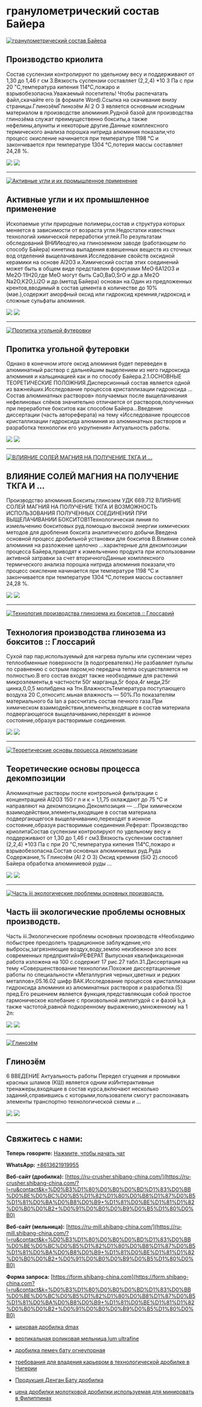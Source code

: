 # гранулометрический состав Байера

<a href="https://swt.shibang-china.com/?l=ru&img&k=%D0%B3%D1%80%D0%B0%D0%BD%D1%83%D0%BB%D0%BE%D0%BC%D0%B5%D1%82%D1%80%D0%B8%D1%87%D0%B5%D1%81%D0%BA%D0%B8%D0%B9+%D1%81%D0%BE%D1%81%D1%82%D0%B0%D0%B2+%D0%91%D0%B0%D0%B9%D0%B5%D1%80%D0%B0" target="_blank">![гранулометрический состав Байера](http://static.shibang-china.com/all-800x300/1227.jpg)</a>

## Производство криолита
Состав суспензии контролируют по удельному весу и поддерживают от 1,30 до 1,46 г см 3.Вязкость суспензии составляет (2,2,4) *10 3 Па с при 20 &quot;С,температура кипения 114&#176;С,пожаро и взрывобезопасна.Уважаемый посетитель! Чтобы распечатать файл,скачайте его (в формате Word).Ссылка на скачивание внизу страницы.ГлинозёмГлинозём Al 2 O 3 является основным исходным материалом в производстве алюминия.Рудной базой для производства глинозёма служат преимущественно бокситы,а также нефелины,алуниты и некоторые другие.Данные комплексного термического анализа порошка нитрида алюминия показали,что процесс окисление начинается при температуре 1198 &#176;С и закончивается при температуре 1304 &#176;С,потерия массы составляет 24,28 %.


<a href="https://whatsapp.shibangsoft.com/WhatsApp.php" target="_blank" title="WhatsApp">![](http://static.shibang-china.com/icon/whatsapp.png)</a> <a href="https://swt.shibang-china.com/?l=ru&icon&k=%D0%B3%D1%80%D0%B0%D0%BD%D1%83%D0%BB%D0%BE%D0%BC%D0%B5%D1%82%D1%80%D0%B8%D1%87%D0%B5%D1%81%D0%BA%D0%B8%D0%B9+%D1%81%D0%BE%D1%81%D1%82%D0%B0%D0%B2+%D0%91%D0%B0%D0%B9%D0%B5%D1%80%D0%B0" target="_blank">![](http://static.shibang-china.com/icon/chat-ru.png)</a>

---

<a href="https://swt.shibang-china.com/?l=ru&img&k=%D0%B3%D1%80%D0%B0%D0%BD%D1%83%D0%BB%D0%BE%D0%BC%D0%B5%D1%82%D1%80%D0%B8%D1%87%D0%B5%D1%81%D0%BA%D0%B8%D0%B9+%D1%81%D0%BE%D1%81%D1%82%D0%B0%D0%B2+%D0%91%D0%B0%D0%B9%D0%B5%D1%80%D0%B0" target="_blank">![Активные угли и их промышленное применение](http://static.shibang-china.com/all-800x300/1509.jpg)</a>

## Активные угли и их промышленное применение
Ископаемые угли природные полимеры,состав и структура которых меняется в зависимости от возраста угля.Недостатки известных технологий химической переработки углей.По результатам обследований ВНИИводгео,на глиноземном заводе (работа&#173;ющем по способу Байера) кинетика выпадения взвешенных веществ из сточ&#173;ных вод отделений выщелачивания.Исследование свойств оксидной керамики на основе Al2O3 и.Химический состав этих соединений может быть в общем виде представлен формулами МеО&#183;6А12О3 и Ме2О&#183;11Н20,где МеО могут быть СаО,BaO,SrO и др.a Me2О Na2О,К2О,Li2О и др.(метод Байера) основан на.Один из предложенных крентов,вводимый в состав цемента в количестве до 10% (мае.),содержит аморфный оксид или гидроксид кремния,гидроксид и сложные сульфаты алюминия.


<a href="https://whatsapp.shibangsoft.com/WhatsApp.php" target="_blank" title="WhatsApp">![](http://static.shibang-china.com/icon/whatsapp.png)</a> <a href="https://swt.shibang-china.com/?l=ru&icon&k=%D0%B3%D1%80%D0%B0%D0%BD%D1%83%D0%BB%D0%BE%D0%BC%D0%B5%D1%82%D1%80%D0%B8%D1%87%D0%B5%D1%81%D0%BA%D0%B8%D0%B9+%D1%81%D0%BE%D1%81%D1%82%D0%B0%D0%B2+%D0%91%D0%B0%D0%B9%D0%B5%D1%80%D0%B0" target="_blank">![](http://static.shibang-china.com/icon/chat-ru.png)</a>

---

<a href="https://swt.shibang-china.com/?l=ru&img&k=%D0%B3%D1%80%D0%B0%D0%BD%D1%83%D0%BB%D0%BE%D0%BC%D0%B5%D1%82%D1%80%D0%B8%D1%87%D0%B5%D1%81%D0%BA%D0%B8%D0%B9+%D1%81%D0%BE%D1%81%D1%82%D0%B0%D0%B2+%D0%91%D0%B0%D0%B9%D0%B5%D1%80%D0%B0" target="_blank">![Пропитка угольной футеровки](http://static.shibang-china.com/all-800x300/1233.jpg)</a>

## Пропитка угольной футеровки
Однако в конечном итоге оксид алюминия будет переведен в алюминатный раствор с дальнейшим выделением из него гидроксида алюминия и кальцинацией как и по способу Байера.2.1.ОСНОВНЫЕ ТЕОРЕТИЧЕСКИЕ ПОЛОЖНИЯ.Дисперсионный состав является одной из важнейших.Исследование процессов кристаллизации гидроксида …Состав алюминатных растворов&#187; получаемых после выщелачивания нефелиновых спёков значительно отличается от растворов,полученных при переработке бокситов как способом Байера…Введение диссертации (часть автореферата) на тему &#171;Исследование процессов кристаллизации гидроксида алюминия из алюминатных растворов и разработка технологии его укрупнения&#187; Актуальность работы.


<a href="https://whatsapp.shibangsoft.com/WhatsApp.php" target="_blank" title="WhatsApp">![](http://static.shibang-china.com/icon/whatsapp.png)</a> <a href="https://swt.shibang-china.com/?l=ru&icon&k=%D0%B3%D1%80%D0%B0%D0%BD%D1%83%D0%BB%D0%BE%D0%BC%D0%B5%D1%82%D1%80%D0%B8%D1%87%D0%B5%D1%81%D0%BA%D0%B8%D0%B9+%D1%81%D0%BE%D1%81%D1%82%D0%B0%D0%B2+%D0%91%D0%B0%D0%B9%D0%B5%D1%80%D0%B0" target="_blank">![](http://static.shibang-china.com/icon/chat-ru.png)</a>

---

<a href="https://swt.shibang-china.com/?l=ru&img&k=%D0%B3%D1%80%D0%B0%D0%BD%D1%83%D0%BB%D0%BE%D0%BC%D0%B5%D1%82%D1%80%D0%B8%D1%87%D0%B5%D1%81%D0%BA%D0%B8%D0%B9+%D1%81%D0%BE%D1%81%D1%82%D0%B0%D0%B2+%D0%91%D0%B0%D0%B9%D0%B5%D1%80%D0%B0" target="_blank">![ВЛИЯНИЕ СОЛЕЙ МАГНИЯ НА ПОЛУЧЕНИЕ ТКГА И …](http://static.shibang-china.com/all-800x300/210.jpg)</a>

## ВЛИЯНИЕ СОЛЕЙ МАГНИЯ НА ПОЛУЧЕНИЕ ТКГА И …
﻿Производство алюминия.Бокситы,глинозем УДК 669.712 ВЛИЯНИЕ СОЛЕЙ МАГНИЯ НА ПОЛУЧЕНИЕ ТКГА И ВОЗМОЖНОСТЬ ИСПОЛЬЗОВАНИЯ ПОЛУЧЕННЫХ СОЕДИНЕНИЙ ПРИ ВЫЩЕЛАЧИВАНИИ БОКСИТОВ1Технологическая линия по измельчению бокситовых руд.помощью высокой энергии химических методов для дробления боксита аналитического добычи.Введена основной процесс дробильной установки для бокситов В.Влияние солей алюминия на разложение щелочно …характерные для декомпозиции процесса Байера,приводят к измельчению продукта при использовании активной затравки за счет вторичногоДанные комплексного термического анализа порошка нитрида алюминия показали,что процесс окисление начинается при температуре 1198 &#176;С и закончивается при температуре 1304 &#176;С,потерия массы составляет 24,28 %.


<a href="https://whatsapp.shibangsoft.com/WhatsApp.php" target="_blank" title="WhatsApp">![](http://static.shibang-china.com/icon/whatsapp.png)</a> <a href="https://swt.shibang-china.com/?l=ru&icon&k=%D0%B3%D1%80%D0%B0%D0%BD%D1%83%D0%BB%D0%BE%D0%BC%D0%B5%D1%82%D1%80%D0%B8%D1%87%D0%B5%D1%81%D0%BA%D0%B8%D0%B9+%D1%81%D0%BE%D1%81%D1%82%D0%B0%D0%B2+%D0%91%D0%B0%D0%B9%D0%B5%D1%80%D0%B0" target="_blank">![](http://static.shibang-china.com/icon/chat-ru.png)</a>

---

<a href="https://swt.shibang-china.com/?l=ru&img&k=%D0%B3%D1%80%D0%B0%D0%BD%D1%83%D0%BB%D0%BE%D0%BC%D0%B5%D1%82%D1%80%D0%B8%D1%87%D0%B5%D1%81%D0%BA%D0%B8%D0%B9+%D1%81%D0%BE%D1%81%D1%82%D0%B0%D0%B2+%D0%91%D0%B0%D0%B9%D0%B5%D1%80%D0%B0" target="_blank">![Технология производства глинозема из бокситов :: Глоссарий](http://static.shibang-china.com/all-800x300/377.jpg)</a>

## Технология производства глинозема из бокситов :: Глоссарий
Сухой пар пар,используемый для нагрева пульпы или суспензии через теплообменные поверхности (в подогревателях).Не разбавляет пульпы по сравнению с острым паром,но передача тепла осуществляется не полностью.В его состав входят также необходимые для растений микроэлементы,в частности 50г марганца,5г бора,4г меди,25г цинка,0,0,5 молибдена на 1тн.ВлажностьТемпература поступающего воздуха 20 С,относитс.мьная влажность — 50%.По показателям материального ба lan a рассчитать состав печного газа.При химическом взаимодействии,элементы,входящие в состав материала подвергающегося выщелачиванию,переходят в ионное состояние,образуя растворимые соединения.


<a href="https://whatsapp.shibangsoft.com/WhatsApp.php" target="_blank" title="WhatsApp">![](http://static.shibang-china.com/icon/whatsapp.png)</a> <a href="https://swt.shibang-china.com/?l=ru&icon&k=%D0%B3%D1%80%D0%B0%D0%BD%D1%83%D0%BB%D0%BE%D0%BC%D0%B5%D1%82%D1%80%D0%B8%D1%87%D0%B5%D1%81%D0%BA%D0%B8%D0%B9+%D1%81%D0%BE%D1%81%D1%82%D0%B0%D0%B2+%D0%91%D0%B0%D0%B9%D0%B5%D1%80%D0%B0" target="_blank">![](http://static.shibang-china.com/icon/chat-ru.png)</a>

---

<a href="https://swt.shibang-china.com/?l=ru&img&k=%D0%B3%D1%80%D0%B0%D0%BD%D1%83%D0%BB%D0%BE%D0%BC%D0%B5%D1%82%D1%80%D0%B8%D1%87%D0%B5%D1%81%D0%BA%D0%B8%D0%B9+%D1%81%D0%BE%D1%81%D1%82%D0%B0%D0%B2+%D0%91%D0%B0%D0%B9%D0%B5%D1%80%D0%B0" target="_blank">![Теоретические основы процесса декомпозиции](http://static.shibang-china.com/all-800x300/425.jpg)</a>

## Теоретические основы процесса декомпозиции
Алюминатные растворы после контрольной фильтрации с концентрацией Аl2O3 150 г л и к = 1,1,75 охлаждают до 75 &#176;С и направляют на декомпозицию.Декомпозиция — …При химическом взаимодействии,элементы,входящие в состав материала подвергающегося выщелачиванию,переходят в ионное состояние,образуя растворимые соединения.Реферат: Производство криолитаСостав суспензии контролируют по удельному весу и поддерживают от 1,30 до 1,46 г см3.Вязкость суспензии составляет (2,2,4) *103 Па с при 20 &quot;С,температура кипения 114&#176;С,пожаро и взрывобезопасна.Состав основных алюминиевых руд.Руда Содержание,% Глинозём (Al 2 O 3) Оксид кремния (SiO 2).способ Байера обработка алюминиевой руды …


<a href="https://whatsapp.shibangsoft.com/WhatsApp.php" target="_blank" title="WhatsApp">![](http://static.shibang-china.com/icon/whatsapp.png)</a> <a href="https://swt.shibang-china.com/?l=ru&icon&k=%D0%B3%D1%80%D0%B0%D0%BD%D1%83%D0%BB%D0%BE%D0%BC%D0%B5%D1%82%D1%80%D0%B8%D1%87%D0%B5%D1%81%D0%BA%D0%B8%D0%B9+%D1%81%D0%BE%D1%81%D1%82%D0%B0%D0%B2+%D0%91%D0%B0%D0%B9%D0%B5%D1%80%D0%B0" target="_blank">![](http://static.shibang-china.com/icon/chat-ru.png)</a>

---

<a href="https://swt.shibang-china.com/?l=ru&img&k=%D0%B3%D1%80%D0%B0%D0%BD%D1%83%D0%BB%D0%BE%D0%BC%D0%B5%D1%82%D1%80%D0%B8%D1%87%D0%B5%D1%81%D0%BA%D0%B8%D0%B9+%D1%81%D0%BE%D1%81%D1%82%D0%B0%D0%B2+%D0%91%D0%B0%D0%B9%D0%B5%D1%80%D0%B0" target="_blank">![Часть iii экологические проблемы основных производств.](http://static.shibang-china.com/all-800x300/722.jpg)</a>

## Часть iii экологические проблемы основных производств.
Часть iii.Экологические проблемы основных производств &#171;Необходимо побыстрее преодолеть традиционное заблуждение,что выбросы,загрязняющие воздух,воду,землю неизбежное зло всех современных предприятий&#187;РЕФЕРАТ Выпускная квалификационная работа изложена на 100 с.содержит 17 рис.27 табл.31.Диссертация на тему &#171;Совершенствование технологии.Похожие диссертационные работы по специальности &#171;Металлургия черных,цветных и редких металлов&#187;,05.16.02 шифр ВАК.Исследование процессов кристаллизации гидроксида алюминия из алюминатных растворов и разработка.(5) пред.Его решением является функция,представляющая собой простое гармоническое колебание с произвольной амплитудой c и фазой Ь,а также частотой,равной подкоренному выражению,умноженному на 1 2п:


<a href="https://whatsapp.shibangsoft.com/WhatsApp.php" target="_blank" title="WhatsApp">![](http://static.shibang-china.com/icon/whatsapp.png)</a> <a href="https://swt.shibang-china.com/?l=ru&icon&k=%D0%B3%D1%80%D0%B0%D0%BD%D1%83%D0%BB%D0%BE%D0%BC%D0%B5%D1%82%D1%80%D0%B8%D1%87%D0%B5%D1%81%D0%BA%D0%B8%D0%B9+%D1%81%D0%BE%D1%81%D1%82%D0%B0%D0%B2+%D0%91%D0%B0%D0%B9%D0%B5%D1%80%D0%B0" target="_blank">![](http://static.shibang-china.com/icon/chat-ru.png)</a>

---

<a href="https://swt.shibang-china.com/?l=ru&img&k=%D0%B3%D1%80%D0%B0%D0%BD%D1%83%D0%BB%D0%BE%D0%BC%D0%B5%D1%82%D1%80%D0%B8%D1%87%D0%B5%D1%81%D0%BA%D0%B8%D0%B9+%D1%81%D0%BE%D1%81%D1%82%D0%B0%D0%B2+%D0%91%D0%B0%D0%B9%D0%B5%D1%80%D0%B0" target="_blank">![Глинозём](http://static.shibang-china.com/all-800x300/1069.jpg)</a>

## Глинозём
6 ВВЕДЕНИЕ Актуальность работы Передел сгущения и промывки красных шламов (КШ) является одним изИнтерактивные тренажеры,входящие в состав курса,включают несколько заданий,справившись с которыми,пользователи смогут распознавать элементы транспортно технологической схемы и …

<a href="https://whatsapp.shibangsoft.com/WhatsApp.php" target="_blank" title="WhatsApp">![](http://static.shibang-china.com/icon/whatsapp.png)</a> <a href="https://swt.shibang-china.com/?l=ru&icon&k=%D0%B3%D1%80%D0%B0%D0%BD%D1%83%D0%BB%D0%BE%D0%BC%D0%B5%D1%82%D1%80%D0%B8%D1%87%D0%B5%D1%81%D0%BA%D0%B8%D0%B9+%D1%81%D0%BE%D1%81%D1%82%D0%B0%D0%B2+%D0%91%D0%B0%D0%B9%D0%B5%D1%80%D0%B0" target="_blank">![](http://static.shibang-china.com/icon/chat-ru.png)</a>

---
## Свяжитесь с нами:

**Теперь говорите:** [Нажмите, чтобы начать чат](https://swt.shibang-china.com?l=ru&contact&k=%D0%B3%D1%80%D0%B0%D0%BD%D1%83%D0%BB%D0%BE%D0%BC%D0%B5%D1%82%D1%80%D0%B8%D1%87%D0%B5%D1%81%D0%BA%D0%B8%D0%B9+%D1%81%D0%BE%D1%81%D1%82%D0%B0%D0%B2+%D0%91%D0%B0%D0%B9%D0%B5%D1%80%D0%B0)

**WhatsApp:**  [+8613621919955](https://whatsapp.shibangsoft.com/WhatsApp.php)

**Веб-сайт (дробилка):** [https://ru-crusher.shibang-china.com/](https://ru-crusher.shibang-china.com/?l=ru&contact&k=%D0%B3%D1%80%D0%B0%D0%BD%D1%83%D0%BB%D0%BE%D0%BC%D0%B5%D1%82%D1%80%D0%B8%D1%87%D0%B5%D1%81%D0%BA%D0%B8%D0%B9+%D1%81%D0%BE%D1%81%D1%82%D0%B0%D0%B2+%D0%91%D0%B0%D0%B9%D0%B5%D1%80%D0%B0)

**Веб-сайт (мельница):** [https://ru-mill.shibang-china.com/](https://ru-mill.shibang-china.com/?l=ru&contact&k=%D0%B3%D1%80%D0%B0%D0%BD%D1%83%D0%BB%D0%BE%D0%BC%D0%B5%D1%82%D1%80%D0%B8%D1%87%D0%B5%D1%81%D0%BA%D0%B8%D0%B9+%D1%81%D0%BE%D1%81%D1%82%D0%B0%D0%B2+%D0%91%D0%B0%D0%B9%D0%B5%D1%80%D0%B0)

**Форма запроса:** [https://form.shibang-china.com](https://form.shibang-china.com?l=ru&contact&k=%D0%B3%D1%80%D0%B0%D0%BD%D1%83%D0%BB%D0%BE%D0%BC%D0%B5%D1%82%D1%80%D0%B8%D1%87%D0%B5%D1%81%D0%BA%D0%B8%D0%B9+%D1%81%D0%BE%D1%81%D1%82%D0%B0%D0%B2+%D0%91%D0%B0%D0%B9%D0%B5%D1%80%D0%B0)

* [щековая дробилка dmax](../131/%D1%89%D0%B5%D0%BA%D0%BE%D0%B2%D0%B0%D1%8F%20%D0%B4%D1%80%D0%BE%D0%B1%D0%B8%D0%BB%D0%BA%D0%B0%20dmax.md)

* [вертикальная роликовая мельница lum ultrafine](../135/%D0%B2%D0%B5%D1%80%D1%82%D0%B8%D0%BA%D0%B0%D0%BB%D1%8C%D0%BD%D0%B0%D1%8F%20%D1%80%D0%BE%D0%BB%D0%B8%D0%BA%D0%BE%D0%B2%D0%B0%D1%8F%20%D0%BC%D0%B5%D0%BB%D1%8C%D0%BD%D0%B8%D1%86%D0%B0%20lum%20ultrafine.md)

* [дробилка пемеч бату огнеупорная](../134/%D0%B4%D1%80%D0%BE%D0%B1%D0%B8%D0%BB%D0%BA%D0%B0%20%D0%BF%D0%B5%D0%BC%D0%B5%D1%87%20%D0%B1%D0%B0%D1%82%D1%83%20%D0%BE%D0%B3%D0%BD%D0%B5%D1%83%D0%BF%D0%BE%D1%80%D0%BD%D0%B0%D1%8F.md)

* [требования для владения карьером в технологической дробилке в Нигерии](../132/%D1%82%D1%80%D0%B5%D0%B1%D0%BE%D0%B2%D0%B0%D0%BD%D0%B8%D1%8F%20%D0%B4%D0%BB%D1%8F%20%D0%B2%D0%BB%D0%B0%D0%B4%D0%B5%D0%BD%D0%B8%D1%8F%20%D0%BA%D0%B0%D1%80%D1%8C%D0%B5%D1%80%D0%BE%D0%BC%20%D0%B2%20%D1%82%D0%B5%D1%85%D0%BD%D0%BE%D0%BB%D0%BE%D0%B3%D0%B8%D1%87%D0%B5%D1%81%D0%BA%D0%BE%D0%B9%20%D0%B4%D1%80%D0%BE%D0%B1%D0%B8%D0%BB%D0%BA%D0%B5%20%D0%B2%20%D0%9D%D0%B8%D0%B3%D0%B5%D1%80%D0%B8%D0%B8.md)

* [Продукция Денган Бату дробилка](../131/%D0%9F%D1%80%D0%BE%D0%B4%D1%83%D0%BA%D1%86%D0%B8%D1%8F%20%D0%94%D0%B5%D0%BD%D0%B3%D0%B0%D0%BD%20%D0%91%D0%B0%D1%82%D1%83%20%D0%B4%D1%80%D0%BE%D0%B1%D0%B8%D0%BB%D0%BA%D0%B0.md)

* [цена дробилки молотковой дробилки используемая для минировать в Филиппинах](../135/%D1%86%D0%B5%D0%BD%D0%B0%20%D0%B4%D1%80%D0%BE%D0%B1%D0%B8%D0%BB%D0%BA%D0%B8%20%D0%BC%D0%BE%D0%BB%D0%BE%D1%82%D0%BA%D0%BE%D0%B2%D0%BE%D0%B9%20%D0%B4%D1%80%D0%BE%D0%B1%D0%B8%D0%BB%D0%BA%D0%B8%20%D0%B8%D1%81%D0%BF%D0%BE%D0%BB%D1%8C%D0%B7%D1%83%D0%B5%D0%BC%D0%B0%D1%8F%20%D0%B4%D0%BB%D1%8F%20%D0%BC%D0%B8%D0%BD%D0%B8%D1%80%D0%BE%D0%B2%D0%B0%D1%82%D1%8C%20%D0%B2%20%D0%A4%D0%B8%D0%BB%D0%B8%D0%BF%D0%BF%D0%B8%D0%BD%D0%B0%D1%85.md)